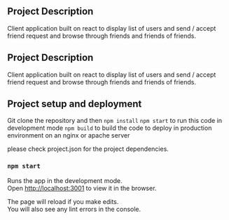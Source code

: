 ## Project Description

Client application built on react to display list of users and send / accept friend request and browse through friends and friends of friends.

## Project Description

Client application built on react to display list of users and send / accept friend request and browse through friends and friends of friends.

## Project setup and deployment

Git clone the repository and then `npm install`
`npm start` to run this code in development mode
`npm build` to build the code to deploy in production environment on an nginx or apache server

please check project.json for the project dependencies.

### `npm start`

Runs the app in the development mode.<br />
Open [http://localhost:3001](http://localhost:3001) to view it in the browser.

The page will reload if you make edits.<br />
You will also see any lint errors in the console.

###